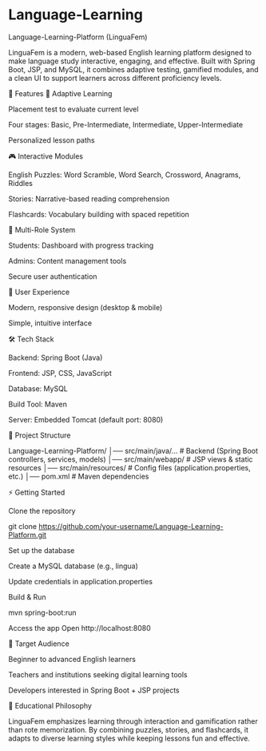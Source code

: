 ﻿# Language-Learning
Language-Learning-Platform (LinguaFem)

LinguaFem is a modern, web-based English learning platform designed to make language study interactive, engaging, and effective. Built with Spring Boot, JSP, and MySQL, it combines adaptive testing, gamified modules, and a clean UI to support learners across different proficiency levels.

🚀 Features
🎯 Adaptive Learning

Placement test to evaluate current level

Four stages: Basic, Pre-Intermediate, Intermediate, Upper-Intermediate

Personalized lesson paths

🎮 Interactive Modules

English Puzzles: Word Scramble, Word Search, Crossword, Anagrams, Riddles

Stories: Narrative-based reading comprehension

Flashcards: Vocabulary building with spaced repetition

👥 Multi-Role System

Students: Dashboard with progress tracking

Admins: Content management tools

Secure user authentication

📱 User Experience

Modern, responsive design (desktop & mobile)

Simple, intuitive interface

🛠️ Tech Stack

Backend: Spring Boot (Java)

Frontend: JSP, CSS, JavaScript

Database: MySQL

Build Tool: Maven

Server: Embedded Tomcat (default port: 8080)

📂 Project Structure

Language-Learning-Platform/
│── src/main/java/...       # Backend (Spring Boot controllers, services, models)
│── src/main/webapp/        # JSP views & static resources
│── src/main/resources/     # Config files (application.properties, etc.)
│── pom.xml                 # Maven dependencies

⚡ Getting Started

Clone the repository

git clone https://github.com/your-username/Language-Learning-Platform.git

Set up the database

Create a MySQL database (e.g., lingua)

Update credentials in application.properties

Build & Run

mvn spring-boot:run

Access the app
Open http://localhost:8080

🎯 Target Audience

Beginner to advanced English learners

Teachers and institutions seeking digital learning tools

Developers interested in Spring Boot + JSP projects

📖 Educational Philosophy

LinguaFem emphasizes learning through interaction and gamification rather than rote memorization. By combining puzzles, stories, and flashcards, it adapts to diverse learning styles while keeping lessons fun and effective.
